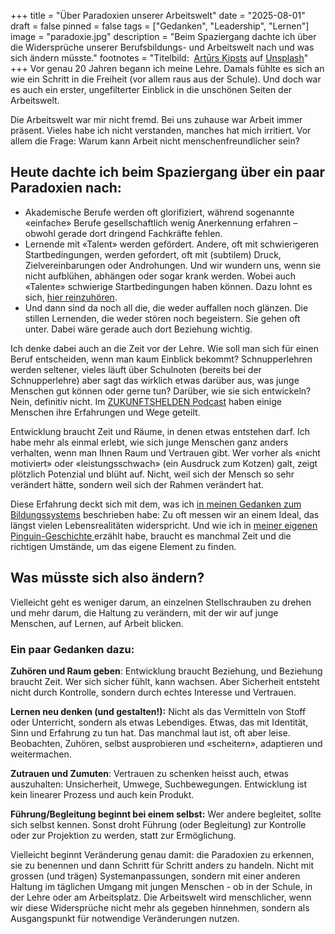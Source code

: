 +++
title = "Über Paradoxien unserer Arbeitswelt"
date = "2025-08-01"
draft = false
pinned = false
tags = ["Gedanken", "Leadership", "Lernen"]
image = "paradoxie.jpg"
description = "Beim Spaziergang dachte ich über die Widersprüche unserer Berufsbildungs- und Arbeitswelt nach und was sich ändern müsste."
footnotes = "Titelbild:  [Artūrs Ķipsts](https://unsplash.com/de/@skvaad?utm_content=creditCopyText&utm_medium=referral&utm_source=unsplash) auf [Unsplash](https://unsplash.com/de/fotos/person-in-schwarzer-hose-auf-grauem-betonboden-stehend-vHoUJpMWIpY?utm_content=creditCopyText&utm_medium=referral&utm_source=unsplash)"
+++
Vor genau 20 Jahren begann ich meine Lehre. Damals fühlte es sich an wie ein Schritt in die Freiheit (vor allem raus aus der Schule). Und doch war es auch ein erster, ungefilterter Einblick in die unschönen Seiten der Arbeitswelt.

Die Arbeitswelt war mir nicht fremd. Bei uns zuhause war Arbeit immer präsent. Vieles habe ich nicht verstanden, manches hat mich irritiert. Vor allem die Frage: Warum kann Arbeit nicht menschenfreundlicher sein?

## Heute dachte ich beim Spaziergang über ein paar Paradoxien nach:

* Akademische Berufe werden oft glorifiziert, während sogenannte «einfache» Berufe gesellschaftlich wenig Anerkennung erfahren – obwohl gerade dort dringend Fachkräfte fehlen.
* Lernende mit «Talent» werden gefördert. Andere, oft mit schwierigeren Startbedingungen, werden gefordert, oft mit (subtilem) Druck, Zielvereinbarungen oder Androhungen. Und wir wundern uns, wenn sie nicht aufblühen, abhängen oder sogar krank werden. Wobei auch «Talente» schwierige Startbedingungen haben können. Dazu lohnt es sich, [hier reinzuhören](https://zukunftshelden.podigee.io/29-erika).
* Und dann sind da noch all die, die weder auffallen noch glänzen. Die stillen Lernenden, die weder stören noch begeistern. Sie gehen oft unter. Dabei wäre gerade auch dort Beziehung wichtig.

Ich denke dabei auch an die Zeit vor der Lehre. Wie soll man sich für einen Beruf entscheiden, wenn man kaum Einblick bekommt? Schnupperlehren werden seltener, vieles läuft über Schulnoten (bereits bei der Schnupperlehre) aber sagt das wirklich etwas darüber aus, was junge Menschen gut können oder gerne tun? Darüber, wie sie sich entwickeln? Nein, definitiv nicht. Im [ZUKUNFTSHELDEN Podcast](https://zukunftshelden.podigee.io) haben einige Menschen ihre Erfahrungen und Wege geteilt.

Entwicklung braucht Zeit und Räume, in denen etwas entstehen darf. Ich habe mehr als einmal erlebt, wie sich junge Menschen ganz anders verhalten, wenn man Ihnen Raum und Vertrauen gibt. Wer vorher als «nicht motiviert» oder «leistungsschwach» (ein Ausdruck zum Kotzen) galt, zeigt plötzlich Potenzial und blüht auf. Nicht, weil sich der Mensch so sehr verändert hätte, sondern weil sich der Rahmen verändert hat.

Diese Erfahrung deckt sich mit dem, was ich [in meinen Gedanken zum Bildungssystems](https://www.bensblog.ch/was-bereitet-aufs-leben-vor/) beschrieben habe: Zu oft messen wir an einem Ideal, das längst vielen Lebensrealitäten widerspricht. Und wie ich in [meiner eigenen Pinguin-Geschichte ](https://www.bensblog.ch/der-pinguin-und-ich/)erzählt habe, braucht es manchmal Zeit und die richtigen Umstände, um das eigene Element zu finden.

## Was müsste sich also ändern?

Vielleicht geht es weniger darum, an einzelnen Stellschrauben zu drehen und mehr darum, die Haltung zu verändern, mit der wir auf junge Menschen, auf Lernen, auf Arbeit blicken.

### Ein paar Gedanken dazu:

**Zuhören und Raum geben**: Entwicklung braucht Beziehung, und Beziehung braucht Zeit. Wer sich sicher fühlt, kann wachsen. Aber Sicherheit entsteht nicht durch Kontrolle, sondern durch echtes Interesse und Vertrauen.

**Lernen neu denken (und gestalten!):** Nicht als das Vermitteln von Stoff oder Unterricht, sondern als etwas Lebendiges. Etwas, das mit Identität, Sinn und Erfahrung zu tun hat. Das manchmal laut ist, oft aber leise. Beobachten, Zuhören, selbst ausprobieren und «scheitern», adaptieren und weitermachen.

**Zutrauen und Zumuten**: Vertrauen zu schenken heisst auch, etwas auszuhalten: Unsicherheit, Umwege, Suchbewegungen. Entwicklung ist kein linearer Prozess und auch kein Produkt.

**Führung/Begleitung beginnt bei einem selbst:** Wer andere begleitet, sollte sich selbst kennen. Sonst droht Führung (oder Begleitung) zur Kontrolle oder zur Projektion zu werden, statt zur Ermöglichung.

Vielleicht beginnt Veränderung genau damit: die Paradoxien zu erkennen, sie zu benennen und dann Schritt für Schritt anders zu handeln. Nicht mit grossen (und trägen) Systemanpassungen, sondern mit einer anderen Haltung im täglichen Umgang mit jungen Menschen - ob in der Schule, in der Lehre oder am Arbeitsplatz. Die Arbeitswelt wird menschlicher, wenn wir diese Widersprüche nicht mehr als gegeben hinnehmen, sondern als Ausgangspunkt für notwendige Veränderungen nutzen.